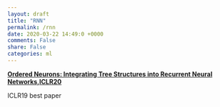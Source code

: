 ```yaml
---
layout: draft
title: "RNN"
permalink: /rnn
date: 2020-03-22 14:49:0 +0000
comments: False
share: False
categories: ml
---
```



**[Ordered Neurons: Integrating Tree Structures into Recurrent Neural Networks,ICLR20](https://arxiv.org/abs/1810.09536)**

ICLR19 best paper 
